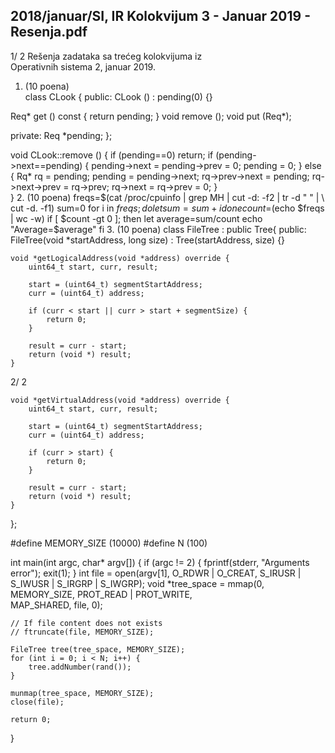 2018/januar/SI, IR Kolokvijum 3 - Januar 2019 - Resenja.pdf
--------------------------------------------------------------------------------


1/  2 
Rešenja zadataka sa trećeg kolokvijuma iz  
Operativnih sistema 2, januar 2019. 
1. (10 poena)   
class CLook { 
public: 
  CLook () : pending(0) {} 
 
  Req* get () const { return pending; } 
  void remove (); 
  void put (Req*); 
 
private: 
  Req *pending; 
}; 
 
void CLook::remove () { 
  if (pending==0) return; 
  if (pending->next==pending) { 
    pending->next = pending->prev = 0; 
    pending = 0; 
  } else { 
    Rq* rq = pending; 
    pending = pending->next; 
    rq->prev->next = pending; 
    rq->next->prev = rq->prev; 
    rq->next = rq->prev = 0; 
  }   
} 
2. (10 poena) 
freqs=$(cat /proc/cpuinfo | grep MH | cut -d: -f2 | tr -d " " | \ 
cut -d. -f1) 
sum=0 
for i in $freqs; do 
 let sum=sum+i 
done 
count=$(echo $freqs | wc -w) 
if [ $count -gt 0 ]; then 
 let average=sum/count 
 echo "Average=$average" 
fi 
3. (10 poena) 
class FileTree : public Tree{ 
public: 
    FileTree(void *startAddress, long size) : Tree(startAddress, size) {} 
 
    void *getLogicalAddress(void *address) override { 
        uint64_t start, curr, result; 
 
        start = (uint64_t) segmentStartAddress; 
        curr = (uint64_t) address; 
 
        if (curr < start || curr > start + segmentSize) { 
            return 0; 
        } 
 
        result = curr - start; 
        return (void *) result; 
    } 

2/  2 
 
    void *getVirtualAddress(void *address) override { 
        uint64_t start, curr, result; 
 
        start = (uint64_t) segmentStartAddress; 
        curr = (uint64_t) address; 
 
        if (curr > start) { 
            return 0; 
        } 
 
        result = curr - start; 
        return (void *) result; 
    } 
}; 
 
#define MEMORY_SIZE (10000) 
#define N (100) 
 
int main(int argc, char* argv[]) { 
    if (argc != 2) { 
        fprintf(stderr, "Arguments error"); 
        exit(1); 
    } 
    int file = open(argv[1], O_RDWR | O_CREAT, S_IRUSR | S_IWUSR | S_IRGRP 
| S_IWGRP); 
    void  *tree_space  =  mmap(0,  MEMORY_SIZE,  PROT_READ  |  PROT_WRITE,  
MAP_SHARED, file, 0); 
 
    // If file content does not exists 
    // ftruncate(file, MEMORY_SIZE); 
 
    FileTree tree(tree_space, MEMORY_SIZE); 
    for (int i = 0; i < N; i++) { 
        tree.addNumber(rand()); 
    } 
 
    munmap(tree_space, MEMORY_SIZE); 
    close(file); 
 
    return 0; 
} 